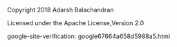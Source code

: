 Copyright 2018 Adarsh Balachandran

   Licensed under the Apache License,Version 2.0

google-site-verification: 
google67664a658d5988a5.html 
